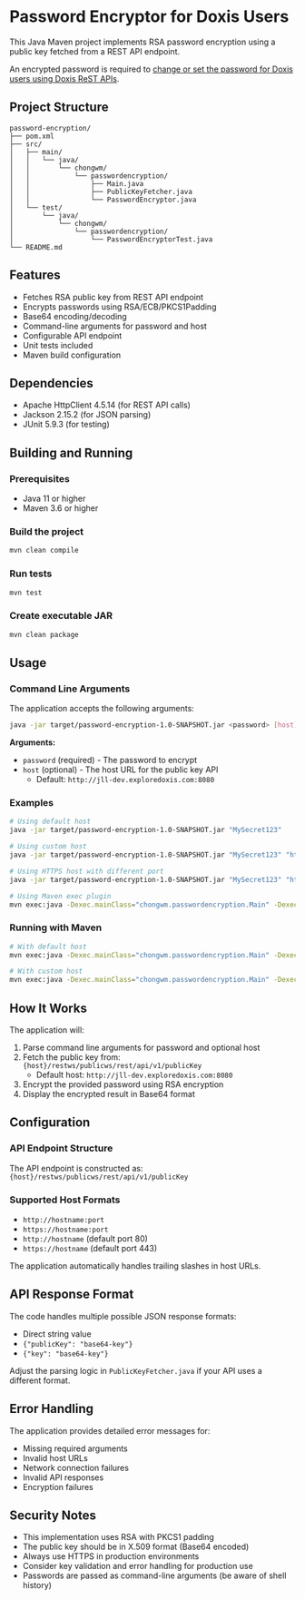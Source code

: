 # Password Encryptor for Doxis Users

This Java Maven project implements RSA password encryption using a public key fetched from a REST API endpoint.

An encrypted password is required to [change or set the password for Doxis users using Doxis ReST APIs](http://uk.exploredoxis.com:8080/restws/swagger-ui/#/Orga%20Service/changePassword).

## Project Structure

```
password-encryption/
├── pom.xml
├── src/
│   ├── main/
│   │   └── java/
│   │       └── chongwm/
│   │           └── passwordencryption/
│   │               ├── Main.java
│   │               ├── PublicKeyFetcher.java
│   │               └── PasswordEncryptor.java
│   └── test/
│       └── java/
│           └── chongwm/
│               └── passwordencryption/
│                   └── PasswordEncryptorTest.java
└── README.md
```

## Features

- Fetches RSA public key from REST API endpoint
- Encrypts passwords using RSA/ECB/PKCS1Padding
- Base64 encoding/decoding
- Command-line arguments for password and host
- Configurable API endpoint
- Unit tests included
- Maven build configuration

## Dependencies

- Apache HttpClient 4.5.14 (for REST API calls)
- Jackson 2.15.2 (for JSON parsing)
- JUnit 5.9.3 (for testing)

## Building and Running

### Prerequisites
- Java 11 or higher
- Maven 3.6 or higher

### Build the project
```bash
mvn clean compile
```

### Run tests
```bash
mvn test
```

### Create executable JAR
```bash
mvn clean package
```

## Usage

### Command Line Arguments

The application accepts the following arguments:

```bash
java -jar target/password-encryption-1.0-SNAPSHOT.jar <password> [host]
```

**Arguments:**
- `password` (required) - The password to encrypt
- `host` (optional) - The host URL for the public key API
  - Default: `http://jll-dev.exploredoxis.com:8080`

### Examples

```bash
# Using default host
java -jar target/password-encryption-1.0-SNAPSHOT.jar "MySecret123"

# Using custom host
java -jar target/password-encryption-1.0-SNAPSHOT.jar "MySecret123" "http://localhost:8080"

# Using HTTPS host with different port
java -jar target/password-encryption-1.0-SNAPSHOT.jar "MySecret123" "https://prod-server.com:9090"

# Using Maven exec plugin
mvn exec:java -Dexec.mainClass="chongwm.passwordencryption.Main" -Dexec.args="\"MyPassword123\" \"http://localhost:8080\""
```

### Running with Maven

```bash
# With default host
mvn exec:java -Dexec.mainClass="chongwm.passwordencryption.Main" -Dexec.args="\"YourPassword\""

# With custom host
mvn exec:java -Dexec.mainClass="chongwm.passwordencryption.Main" -Dexec.args="\"YourPassword\" \"http://your-host:8080\""
```

## How It Works

The application will:
1. Parse command line arguments for password and optional host
2. Fetch the public key from: `{host}/restws/publicws/rest/api/v1/publicKey`
   - Default host: `http://jll-dev.exploredoxis.com:8080`
3. Encrypt the provided password using RSA encryption
4. Display the encrypted result in Base64 format

## Configuration

### API Endpoint Structure
The API endpoint is constructed as: `{host}/restws/publicws/rest/api/v1/publicKey`

### Supported Host Formats
- `http://hostname:port`
- `https://hostname:port`
- `http://hostname` (default port 80)
- `https://hostname` (default port 443)

The application automatically handles trailing slashes in host URLs.

## API Response Format

The code handles multiple possible JSON response formats:
- Direct string value
- `{"publicKey": "base64-key"}`
- `{"key": "base64-key"}`

Adjust the parsing logic in `PublicKeyFetcher.java` if your API uses a different format.

## Error Handling

The application provides detailed error messages for:
- Missing required arguments
- Invalid host URLs
- Network connection failures
- Invalid API responses
- Encryption failures

## Security Notes

- This implementation uses RSA with PKCS1 padding
- The public key should be in X.509 format (Base64 encoded)
- Always use HTTPS in production environments
- Consider key validation and error handling for production use
- Passwords are passed as command-line arguments (be aware of shell history)
